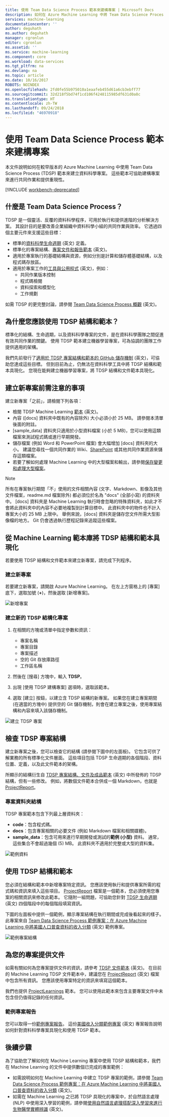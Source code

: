 ```yaml
---
title: 使用 Team Data Science Process 範本來建構專案 | Microsoft Docs
description: 如何在 Azure Machine Learning 中將 Team Data Science Process (TDSP) 範本具現化，以建構專案來進行共同作業
services: machine-learning
documentationcenter: ''
author: deguhath
ms.author: deguhath
manager: cgronlun
editor: cgronlun
ms.assetid: ''
ms.service: machine-learning
ms.component: core
ms.workload: data-services
ms.tgt_pltfrm: na
ms.devlang: na
ms.topic: article
ms.date: 10/16/2017
ROBOTS: NOINDEX
ms.openlocfilehash: 2fd0fe55b975010a1eaafeb455d61a6cb3ebff77
ms.sourcegitcommit: 32d218f5bd74f1cd106f4248115985df631d0a8c
ms.translationtype: HT
ms.contentlocale: zh-TW
ms.lasthandoff: 09/24/2018
ms.locfileid: "46970918"
---
```

# <a name="structure-projects-with-the-team-data-science-process-template"></a>使用 Team Data Science Process 範本來建構專案

本文件說明如何在較早版本的 Azure Machine Learning 中使用 Team Data Science Process (TDSP) 範本來建立資料科學專案。 這些範本可協助建構專案來進行共同作業和提供重現性。 

[!INCLUDE [workbench-deprecated](../../../includes/aml-deprecating-preview-2017.md)] 

## <a name="what-is-the-team-data-science-process"></a>什麼是 Team Data Science Process？
TDSP 是一個靈活、反覆的資料科學程序，可用於執行和提供進階的分析解決方案。 其設計目的是要改善企業組織中資料科學小組的共同作業與效率。 它透過四個主要元件來支援這些目標：

   * 標準的[資料科學生命週期](../team-data-science-process/lifecycle.md) \(英文\) 定義。
   * 標準化的專案結構、[專案文件和報告範本](https://github.com/Azure/Azure-TDSP-ProjectTemplate) \(英文\)。
   * 適用於專案執行的基礎結構與資源，例如分別是計算和儲存體基礎結構，以及程式碼存放區。
   * 適用於專案工作的[工具與公用程式](https://github.com/Azure/Azure-TDSP-Utilities) \(英文\)，例如：
      - 共同作業版本控制
      - 程式碼檢閱
      - 資料探索和模型化
      - 工作規劃

如需 TDSP 的更完整討論，請參閱 [Team Data Science Process 概觀](../team-data-science-process/overview.md) \(英文\)。

## <a name="why-should-you-use-the-tdsp-structure-and-templates"></a>為什麼您應該使用 TDSP 結構和範本？
標準化的結構、生命週期，以及資料科學專案的文件，是在資料科學團隊之間促進有效共同作業的關鍵。 使用 TDSP 範本建立機器學習專案，可為協調的團隊工作提供適用的架構。

我們先前發行了[適用於 TDSP 專案結構和範本的 GitHub 儲存機制](https://github.com/Azure/Azure-TDSP-ProjectTemplate) \(英文\)，可協助您達成這些目標。 但到目前為止，仍無法在資料科學工具中將 TDSP 結構和範本具現化。 您現在能夠建立機器學習專案，將 TDSP 結構和文件範本具現化。 

## <a name="things-to-note-before-creating-a-new-project"></a>建立新專案前需注意的事項
建立新專案「之前」，請檢閱下列各項：
* 檢閱 TDSP Machine Learning [範本](https://aka.ms/tdspamlgithubrepo) \(英文\)。
* 內容 ([docs] 資料夾中既有的內容除外) 大小必須小於 25 MB。 請參閱本清單後面的附註。
* [sample\_data] 資料夾只適用於小型資料檔案 (小於 5 MB)，您可以使用這類檔案來測試程式碼或進行早期開發。
* 儲存檔案 (例如 Word 和 PowerPoint 檔案) 會大幅增加 [docs] 資料夾的大小。 建議您尋找一個共同作業的 Wiki、[SharePoint](https://products.office.com/sharepoint/collaboration) 或其他共同作業資源來儲存這類檔案。
* 若要了解如何處理 Machine Learning 中的大型檔案和輸出，請參閱[保存變更和處理大型檔案](http://aka.ms/aml-largefiles)。

> [!NOTE]
> 所有在專案執行期間「不」使用的文件相關內容 (文字、Markdown、影像及其他文件檔案，readme.md 檔案除外) 都必須位於名為 "docs" (全部小寫) 的資料夾中。 [docs] 資料夾是 Machine Learning 執行時會忽略的特殊資料夾，如此才不會將此資料夾中的內容不必要地複製到計算目標中。 此資料夾中的物件也不計入專案大小的 25 MB 上限中。 舉例來說，[docs] 資料夾是儲存您文件所需大型影像檔的地方。 Git 仍會透過執行歷程記錄來追蹤這些檔案。 

## <a name="instantiate-the-tdsp-structure-and-templates-from-the-machine-learning-template-gallery"></a>從 Machine Learning 範本庫將 TDSP 結構和範本具現化
若要使用 TDSP 結構和文件範本來建立新專案，請完成下列程序。

### <a name="create-a-new-project"></a>建立新專案
若要建立新專案，請開啟 Azure Machine Learning。 在左上方窗格上的 [專案] 底下，選取加號 (**+**)，然後選取 [新增專案]。

![新增專案](./media/how-to-use-tdsp-in-azure-ml/instantiation-1.png)


### <a name="create-a-new-tdsp-structured-project"></a>建立新的 TDSP 結構化專案
   1. 在相關的方塊或清單中指定參數和資訊：

      - 專案名稱
      - 專案目錄
      - 專案描述
      - 空的 Git 存放庫路徑
      - 工作區名稱

   2. 然後在 [搜尋] 方塊中，輸入 **TDSP**。 
   3. 出現 [使用 TDSP 建構專案] 選項時，選取該範本。 
   4. 選取 [建立] 按鈕，以建立含 TDSP 結構的新專案。 如果您在建立專案期間 (在適當的方塊中) 提供空的 Git 儲存機制，則會在建立專案之後，使用專案結構和內容來填入該儲存機制。

![建立 TDSP 專案](./media/how-to-use-tdsp-in-azure-ml/instantiation-2.png)


## <a name="examine-the-tdsp-project-structure"></a>檢查 TDSP 專案結構
建立新專案之後，您可以檢查它的結構 (請參閱下圖中的左面板)。 它包含可供了解業務的所有標準化文件層面。 這些項目包括 TDSP 生命週期的各個階段、資料位置、定義，以及此文件範本的架構。 

所顯示的結構衍生自 [TDSP 專案結構、文件及成品範本](https://github.com/Azure/Azure-TDSP-ProjectTemplate) \(英文\) 中所發佈的 TDSP 結構，但有一些修改。 例如，將數個文件範本合併成一個 Markdown，也就是 [ProjectReport](https://aka.ms/tdspamlgithubrepoprojectreport)。 

### <a name="project-folder-structure"></a>專案資料夾結構
TDSP 專案範本包含下列最上層資料夾：
   - **code**：包含程式碼。
   - **docs**：包含專案相關的必要文件 (例如 Markdown 檔案和相關媒體)。
   - **sample_data**：包含可用來進行早期開發或測試的**範例 (小型)** 資料。 通常，這些集合不會超過幾個 (5) MB。 此資料夾不適用於完整或大型的資料集。

![範例資料](./media/how-to-use-tdsp-in-azure-ml/instantiation-3.png)


## <a name="use-the-tdsp-structure-and-templates"></a>使用 TDSP 結構和範本
您必須在結構和範本中新增專案特定資訊。 您應該使用執行和提供專案所需的程式碼和資訊來填入這些項目。 [ProjectReport](https://aka.ms/tdspamlgithubrepoprojectreport) 檔案是一個範本，您必須使用您專案的相關資訊來修改此範本。 它隨附一組問題，可協助您針對 [TDSP 生命週期](../team-data-science-process/lifecycle.md) \(英文\) 四個階段中的每個階段填寫資訊。

下圖的左面板中提供一個範例，顯示專案結構在執行期間或完成後看起來的樣子。 此專案來自 [Team Data Science Process 範例專案：在 Azure Machine Learning 中將美國人口普查資料的收入分類](https://github.com/Azure/MachineLearningSamples-TDSPUCIAdultIncome) \(英文\) 範例專案。

![範例專案結構](./media/how-to-use-tdsp-in-azure-ml/instantiation-4.png)

## <a name="document-your-project"></a>為您的專案提供文件
如需有關如何為您專案提供文件的資訊，請參考 [TDSP 文件範本](https://github.com/Azure/Azure-TDSP-ProjectTemplate) \(英文\)。 在目前的 Machine Learning TDSP 文件範本中，建議您在 [ProjectReport](https://aka.ms/tdspamlgithubrepoprojectreport) \(英文\) 檔案中包含所有資訊。 您應該使用專案特定的資訊來填寫這個範本。 

我們也提供 [ProjectLearnings](https://aka.ms/tdspamlgithubrepoprojectlearnings) 範本。 您可以使用此範本來包含主要專案文件中未包含但仍值得記錄的任何資訊。 

### <a name="example-project-report"></a>範例專案報告
您可以取得一份[範例專案報告](https://github.com/Azure/MachineLearningSamples-TDSPUCIAdultIncome/blob/master/docs/deliverable_docs/ProjectReport.md)。 這份[美國收入分類範例專案](https://github.com/Azure/MachineLearningSamples-TDSPUCIAdultIncome) \(英文\) 專案報告說明如何針對資料科學專案具現化和使用 TDSP 範本。

## <a name="next-steps"></a>後續步驟
為了協助您了解如何在 Machine Learning 專案中使用 TDSP 結構和範本，我們在 Machine Learning 的文件中提供數個已完成的專案範例：

- 如需說明如何在 Machine Learning 中建立 TDSP 專案的範例，請參閱 [Team Data Science Process 範例專案：在 Azure Machine Learning 中將美國人口普查資料的收入分類](https://github.com/Azure/MachineLearningSamples-TDSPUCIAdultIncome) \(英文\)。
- 如需在 Machine Learning 之已將 TDSP 具現化的專案中，於自然語言處理 (NLP) 中使用深入學習的範例，請參閱[使用自然語言處理搭配深入學習來進行生物醫學實體辨識](https://github.com/Azure/MachineLearningSamples-BiomedicalEntityExtraction) \(英文\)。

